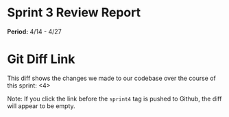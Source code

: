 # Sprint 3 Review Report

**Period:** 4/14 - 4/27

# Git Diff Link

This diff shows the changes we made to our codebase over the course of this sprint: <4>

Note: If you click the link before the `sprint4` tag is pushed to Github, the diff will appear to be empty.
